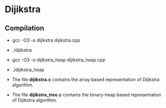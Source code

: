 # Dijikstra

## Compilation
- gcc -O3 -o dijikstra dijikstra.cpp
- ./dijikstra

- gcc -O3 -o dijikstra_heap dijikstra_heap.cpp
- ./dijikstra_heap


- The file **dijikstra.c** contains the array based representation of Dijikstra algorithm.
- The file **dijikstra_tree.c** contains the binary-heap based representation of Dijikstra algorithm.
